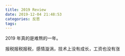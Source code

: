```yaml
---
title: 2019 Review
date: 2019-12-04 21:48:53
categories: 反思
tags:
---
```



2019 年真的是难熬的一年。

报税报税报税，感情漩涡，技术上没有成长，工资也没有涨
